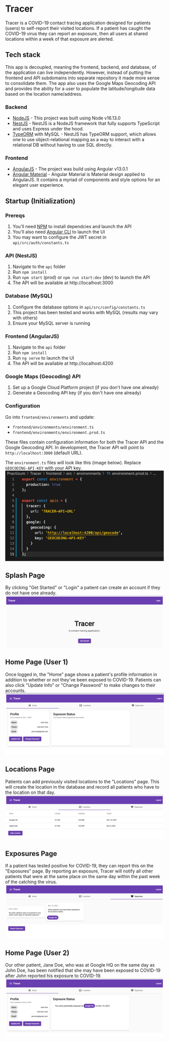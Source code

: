 # Tracer

Tracer is a COVID-19 contact tracing application designed for patients (users) to self-report their visited locations. If a patient has caught the COVID-19 virus they can report an exposure, then all users at shared locations within a week of that exposure are alerted.

## Tech stack

This app is decoupled, meaning the frontend, backend, and database, of the application can live independently. However, instead of putting the frontend and API subdomains into separate repository it made more sense to consolidate them. The app also uses the Google Maps Geocoding API and provides the ability for a user to populate the latitude/longitude data based on the location name/address.

### Backend
- [NodeJS](https://nodejs.org/en/) - This project was built using Node v16.13.0
- [NestJS](https://nestjs.com/) - NestJS is a NodeJS framework that fully supports TypeScript and uses Express under the hood.
- [TypeORM](https://typeorm.io/) with MySQL - NestJS has TypeORM support, which allows one to use object-relational mapping as a way to interact with a relational DB without having to use SQL directly.

### Frontend
- [AngularJS](https://angularjs.org/) - The project was build using Angular v13.0.1
- [Angular Material](https://material.angular.io/) - Angular Material is Material design applied to AngularJS. It contains a myriad of components and style options for an elegant user experience.

## Startup (Initialization)

### Prereqs
1. You'll need [NPM](https://www.npmjs.com/) to install dependcies and launch the API
2. You'll also need [Angular CLI](https://angular.io/cli) to launch the UI
3. You may want to configure the JWT secret in `api/src/auth/constants.ts`

### API (NestJS)
1. Navigate to the `api` folder
2. Run `npm install`
2. Run `npm start` (prod) or `npm run start:dev` (dev) to launch the API
5. The API will be available at http://localhost:3000

### Database (MySQL)
1. Configure the database options in `api/src/config/constants.ts`
2. This project has been tested and works with MySQL (results may vary with others)
3. Ensure your MySQL server is running

### Frontend (AngularJS)
1. Navigate to the `api` folder
2. Run `npm install`
2. Run `ng serve` to launch the UI
5. The API will be available at http://localhost:4200

### Google Maps (Geocoding) API
1. Set up a Google Cloud Platform project (if you don't have one already)
2. Generate a Geocoding API key (if you don't have one already)

### Configuration
Go into `frontend/environments` and update:
  - `frontend/environments/environment.ts`
  - `frontend/environments/environment.prod.ts`

These files contain configuration information for both the Tracer API and the Google Geocoding API. In development, the Tracer API will point to `http://localhost:3000` (default URL).

The `environment.ts` files will look like this (image below). Replace `GEOCODING-API-KEY` with your API key.
![Alt](/images/google-maps-config.png "Google Maps configuration")

## Splash Page
By clicking "Get Started" or "Login" a patient can create an account if they do not have one already.
![Alt](/images/splash-page.png "Splash Page")

## Home Page (User 1)
Once logged in, the "Home" page shows a patient's profile information in addition to whether or not they've been exposed to COVID-19. Patients can also click "Update Info" or "Change Password" to make changes to their accounts.
![Alt](/images/home-page-1.png "Home Page (User 1)")

## Locations Page
Patients can add previously visited locations to the "Locations" page. This will create the location in the database and record all patients who have to the location on that day.
![Alt](/images/locations-page.png "Locations Page")

## Exposures Page
If a patient has tested positive for COVID-19, they can report this on the "Exposures" page. By reporting an exposure, Tracer will notify all other patients that were at the same place on the same day within the past week of the catching the virus.
![Alt](/images/exposures-page.png "Exposures Page")

## Home Page (User 2)
Our other patient, Jane Doe, who was at Google HQ on the same day as John Doe, has been notified that she may have been exposed to COVID-19 after John reported his exposure to COVID-19.
![Alt](/images/home-page-2.png "Home Page (User 2")
